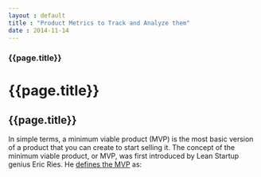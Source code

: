 ```yaml
---
layout : default
title : "Product Metrics to Track and Analyze them"
date : 2014-11-14
---
```

<html>
  <head>
    <link href="https://fonts.googleapis.com/css2?family=Barlow:wght@400;500;600;700&display=swap" rel="stylesheet">
  </head>
</html>

### {{page.title}}
# {{page.title}}
## {{page.title}}
In simple terms, a minimum viable product (MVP) is the most basic version of a product that you can create to start selling it. The concept of the minimum viable product, or MVP, was first introduced by Lean Startup genius Eric Ries. He <ins>defines the MVP</ins> as:
